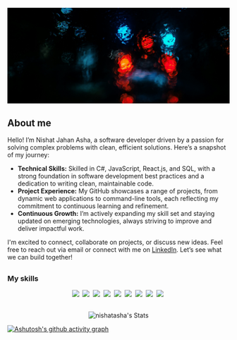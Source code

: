 ![alt text](picture1.jpg)

## About me

Hello! I’m Nishat Jahan Asha, a software developer driven by a passion for solving complex problems with clean, efficient solutions. Here’s a snapshot of my journey:

- **Technical Skills:** Skilled in C#, JavaScript, React.js, and SQL, with a strong foundation in software development best practices and a dedication to writing clean, maintainable code.
- **Project Experience:** My GitHub showcases a range of projects, from dynamic web applications to command-line tools, each reflecting my commitment to continuous learning and refinement.
- **Continuous Growth:** I’m actively expanding my skill set and staying updated on emerging technologies, always striving to improve and deliver impactful work.

I'm excited to connect, collaborate on projects, or discuss new ideas. Feel free to reach out via email or connect with me on [LinkedIn](https://www.linkedin.com/in/nishat-jahan-asha-1a3ab4288/). Let’s see what we can build together!
##

### My skills
<p align="center">
  <img src="https://img.shields.io/badge/code-javascript-informational?style=for-the-badge&logo=javascript&logoColor=ffffff&color=94def3"/>&nbsp;
  <img src="https://img.shields.io/badge/code-node-informational?style=for-the-badge&logo=javascript&logoColor=ffffff&color=94def3"/>&nbsp;
  <img src="https://img.shields.io/badge/code-typescript-informational?style=for-the-badge&logo=typescript&logoColor=ffffff&color=94def3"/>&nbsp;
  <img src="https://img.shields.io/badge/code-react-informational?style=for-the-badge&logo=react&logoColor=ffffff&color=94def3"/>&nbsp;
  <img src="https://img.shields.io/badge/code-c%23-informational?style=for-the-badge&logo=csharp&logoColor=ffffff&color=94def3"/>&nbsp;
  <img src="https://img.shields.io/badge/code-python-informational?style=for-the-badge&logo=python&logoColor=ffffff&color=94def3"/>&nbsp;
  <img src="https://img.shields.io/badge/web-html-informational?style=for-the-badge&logo=html5&logoColor=ffffff&color=94def3"/>&nbsp;
  <img src="https://img.shields.io/badge/web-css-informational?style=for-the-badge&logo=css3&logoColor=ffffff&color=94def3"/>&nbsp;
  <img src="https://img.shields.io/badge/db-mysql-informational?style=for-the-badge&logo=mysql&logoColor=ffffff&color=94def3"/>&nbsp;
</p>

##

<div align="center">
  
  ![nishatasha's Stats](https://github-readme-stats.vercel.app/api?username=nishatasha&theme=highcontrast&show_icons=true&hide_border=false&count_private=true)
  
</div>


[![Ashutosh's github activity graph](https://github-readme-activity-graph.vercel.app/graph?username=nishatasha&bg_color=050505&color=e7f7f8&line=38edf0&point=d6f0ee&area=true&hide_border=true)](https://github.com/ashutosh00710/github-readme-activity-graph)
<!---
### My stats

<a href="https://github.com/mrspecht">
  <img height="205px" align="center" src="https://github-readme-stats.vercel.app/api?username=mrspecht&theme=vue&show_icons=true" alt="My GitHub stats" />
</a>
<a href="https://github.com/mrspecht">
  <img align="center" src="https://github-readme-stats.vercel.app/api/top-langs/?username=andrespecht&theme=vue&hide=Ruby&show_icons=true&langs_count=3" alt="My 
  GitHub stats"/>
</a>
--_>


MY skills
![<Badge Name>](https://img.shields.io/badge/<Badge Text>-<Background Color>?style=for-the-badge&logo=<Icon Name>&logoColor=<Logo Color>)
<!--
**nishatasha/nishatasha** is a ✨ _special_ ✨ repository because its `README.md` (this file) appears on your GitHub profile.


<!--
**nishatasha/nishatasha** is a ✨ _special_ ✨ repository because its `README.md` (this file) appears on your GitHub profile.

Here are some ideas to get you started:

- 🔭 I’m currently working on ...
- 🌱 I’m currently learning ...
- 👯 I’m looking to collaborate on ...
- 🤔 I’m looking for help with ...
- 💬 Ask me about ...
- 📫 How to reach me: ...
- 😄 Pronouns: ...
- ⚡ Fun fact: ...
-->
